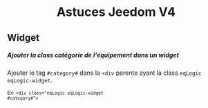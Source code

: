 <div align="center">
    <h1>Astuces Jeedom V4</h1>
</div>

## Widget

##### Ajouter la class catégorie de l'équipement dans un widget

Ajouter le tag <code>#category#</code> dans la <code><div</code> parente ayant la class <code>eqLogic eqLogic-widget</code>.

<small>Ex: <code>&lt;div class="eqLogic eqLogic-widget #category#"></code></small>
